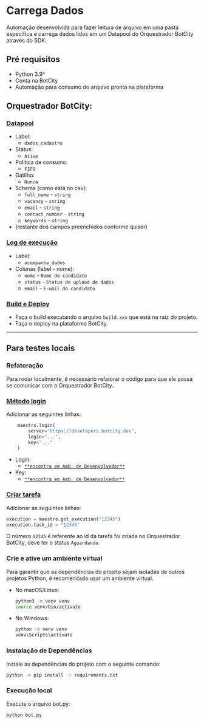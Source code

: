 # Carrega Dados
Automação desenvolvida para fazer leitura de arquivo em uma pasta específica e carrega dados lidos em um Datapool do Orquestrador BotCity através do SDK.

## Pré requisitos
- Python 3.9^
- Conta na BotCity
- Automação para consumo do arquivo pronta na plataforma

## Orquestrador BotCity:
### [Datapool](https://documentation.botcity.dev/pt/maestro/features/datapool/#criando-um-datapool)

- Label:
    - `dados_cadastro`
- Status:
    - `Ativo`
- Política de consumo:
    - `FIFO`
- Gatilho:
    - `Nunca`
- Schema (como está no csv):
    - `full_name` - `string`
    - `vacancy` - `string`
    - `email` - `string`
    - `contact_number` - `string`
    - `keywords` - `string`
- (restante dos campos preenchidos conforme quiser)

### [Log de execução](https://documentation.botcity.dev/pt/maestro/features/logs/#criando-um-log-de-execucao)

- Label:
    - `acompanha_dados`
- Colunas (label - nome):
    - `nome` - `Nome do candidato`
    - `status` - `Status de upload de dados` 
    - `email` - `E-mail do candidato`

### [Build e Deploy](https://documentation.botcity.dev/pt/maestro/features/easy-deploy/)
- Faça o build executando o arquivo `build.xxx` que está na raiz do projeto.
- Faça o deploy na plataforma BotCity.

---

## Para testes locais

### Refatoração
Para rodar localmente, é necessário refatorar o código para que ele possa se comunicar com o Orquestrador BotCity.

### [Método login](https://documentation.botcity.dev/pt/maestro/maestro-sdk/setup/#utilizando-as-informacoes-do-workspace)

Adicionar as seguintes linhas:

```python
    maestro.login(
        server="https://developers.botcity.dev", 
        login="...", 
        key="..."
    )
```

- Login:
    - [`**encontra em Amb. de Desenvolvedor**`](https://developers.botcity.dev/dev)
- Key:
    - [`**encontra em Amb. de Desenvolvedor**`](https://developers.botcity.dev/dev)

### [Criar tarefa](https://documentation.botcity.dev/pt/maestro/features/new-task/)

Adicionar as seguintes linhas:

```python
execution = maestro.get_execution("12345")
execution.task_id = "12345"
```

O número `12345` é referente ao id da tarefa foi criada no Orquestrador BotCity, deve ter o status `Aguardando`.


### Crie e ative um ambiente virtual

   Para garantir que as dependências do projeto sejam isoladas de outros projetos Python, é recomendado usar um ambiente virtual.

   - No macOS/Linux:

     ```bash
     python3 -m venv venv
     source venv/bin/activate
     ```

   - No Windows:

     ```bash
     python -m venv venv
     venv\Scripts\activate
     ```

### Instalação de Dependências

Instale as dependências do projeto com o seguinte comando:

```bash
python -m pip install -r requirements.txt
```

### Execução local

Execute o arquivo bot.py:

```bash
python bot.py
```